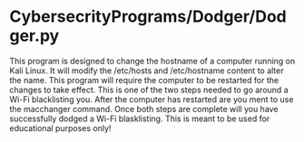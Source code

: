 # CybersecrityPrograms/Dodger/Dodger.py 

This program is designed to change the hostname of a computer running on Kali Linux. 
It will modify the /etc/hosts and /etc/hostname content to alter the name. 
This program will require the computer to be restarted for the changes to take effect. 
This is one of the two steps needed to go around a Wi-Fi blacklisting you.
After the computer has restarted are you ment to use the macchanger command. 
Once both steps are complete will you have successfully dodged a Wi-Fi blasklisting. 
This is meant to be used for educational purposes only!
